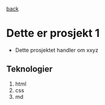 [back](../index.md)
# Dette er prosjekt 1
- Dette prosjektet handler om xxyz
## Teknologier
1. html
1. css
1. md
